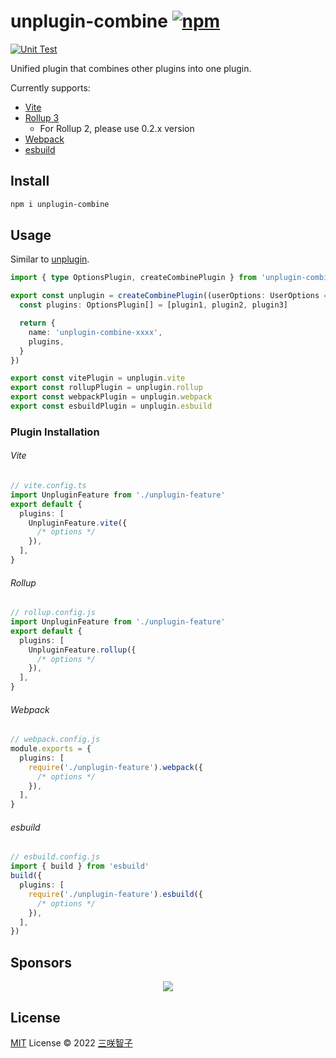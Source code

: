# unplugin-combine [![npm](https://img.shields.io/npm/v/unplugin-combine.svg)](https://npmjs.com/package/unplugin-combine)

[![Unit Test](https://github.com/sxzz/unplugin-combine/actions/workflows/unit-test.yml/badge.svg)](https://github.com/sxzz/unplugin-combine/actions/workflows/unit-test.yml)

Unified plugin that combines other plugins into one plugin.

Currently supports:

- [Vite](https://vitejs.dev/)
- [Rollup 3](https://rollupjs.org/)
  - For Rollup 2, please use 0.2.x version
- [Webpack](https://webpack.js.org/)
- [esbuild](https://esbuild.github.io/)

## Install

```bash
npm i unplugin-combine
```

## Usage

Similar to [unplugin](https://github.com/unjs/unplugin).

```ts
import { type OptionsPlugin, createCombinePlugin } from 'unplugin-combine'

export const unplugin = createCombinePlugin((userOptions: UserOptions = {}) => {
  const plugins: OptionsPlugin[] = [plugin1, plugin2, plugin3]

  return {
    name: 'unplugin-combine-xxxx',
    plugins,
  }
})

export const vitePlugin = unplugin.vite
export const rollupPlugin = unplugin.rollup
export const webpackPlugin = unplugin.webpack
export const esbuildPlugin = unplugin.esbuild
```

### Plugin Installation

###### Vite

```ts
// vite.config.ts
import UnpluginFeature from './unplugin-feature'
export default {
  plugins: [
    UnpluginFeature.vite({
      /* options */
    }),
  ],
}
```

###### Rollup

```ts
// rollup.config.js
import UnpluginFeature from './unplugin-feature'
export default {
  plugins: [
    UnpluginFeature.rollup({
      /* options */
    }),
  ],
}
```

###### Webpack

```ts
// webpack.config.js
module.exports = {
  plugins: [
    require('./unplugin-feature').webpack({
      /* options */
    }),
  ],
}
```

###### esbuild

```ts
// esbuild.config.js
import { build } from 'esbuild'
build({
  plugins: [
    require('./unplugin-feature').esbuild({
      /* options */
    }),
  ],
})
```

## Sponsors

<p align="center">
  <a href="https://cdn.jsdelivr.net/gh/sxzz/sponsors/sponsors.svg">
    <img src='https://cdn.jsdelivr.net/gh/sxzz/sponsors/sponsors.svg'/>
  </a>
</p>

## License

[MIT](./LICENSE) License © 2022 [三咲智子](https://github.com/sxzz)
